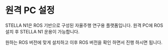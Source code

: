# 원격 PC 설정

STELLA N1은 ROS 기반으로 구성된 자율주행 연구용 플랫폼입니다. 원격 PC에 ROS 설치 후 STELLA N1 운용이 가능합니다. 

원하는 ROS 버전에 맞게 설치하고 이후 ROS 버전을 확인 하면서 진행 하시면 됩니다.







